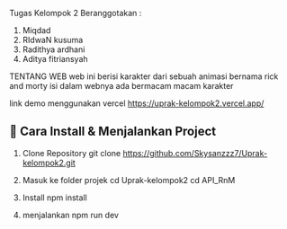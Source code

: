 Tugas Kelompok 2 Beranggotakan : 
1. Miqdad
2. RIdwaN kusuma
3. Radithya ardhani
4. Aditya fitriansyah

TENTANG WEB
web ini berisi karakter dari sebuah animasi bernama rick and morty isi dalam webnya ada bermacam macam karakter

link demo menggunakan vercel
https://uprak-kelompok2.vercel.app/

## 🚀 Cara Install & Menjalankan Project

1. Clone Repository
   git clone https://github.com/Skysanzzz7/Uprak-kelompok2.git

2. Masuk ke folder projek
   cd Uprak-kelompok2
   cd API_RnM

3. Install
   npm install

4. menjalankan
   npm run dev
